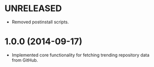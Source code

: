 # UNRELEASED

  * Removed postinstall scripts.

# 1.0.0 (2014-09-17)

  * Implemented core functionality for fetching trending repository data from GitHub.
